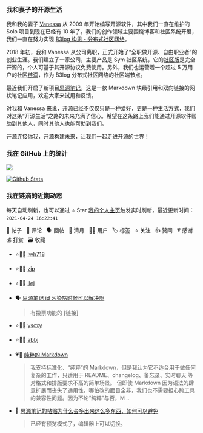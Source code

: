 ### 我和妻子的开源生活

我和我的妻子 [Vanessa](https://github.com/Vanessa219) 从 2009 年开始编写开源软件，其中我们一直在维护的 Solo 项目到现在已经有 10 年了。我们的创作领域主要围绕博客和社区系统开展，我们一直在努力实现 [B3log 构思 - 分布式社区网络](https://ld246.com/article/1546941897596)。

2018 年初，我和 Vanessa 从公司离职，正式开始了“全职做开源、自由职业者”的创业生涯。我们建立了一家公司，主要产品是 Sym 社区系统，它的[社区版](https://github.com/88250/symphony)是完全开源的，个人可基于其开源协议免费使用。另外，我们也运营着一个超过 5 万用户的社区[链滴](https://ld246.com)，作为 B3log 分布式社区网络的社区端节点。

最近我们开启了新项目[思源笔记](https://github.com/siyuan-note/siyuan)，这是一款 Markdown 块级引用和双向链接的网状笔记应用，欢迎大家来试用和反馈。

对我和 Vanessa 来说，开源已经不仅仅只是一种爱好，更是一种生活方式，我们对这条“开源生活”之路的未来充满了信心。希望在这条路上我们能通过开源软件帮助到其他人，同时其他人也能帮助到我们。

开源连接你我，开源构建未来，让我们一起走进开源的世界！

### 我在 GitHub 上的统计

<a title="Hits" target="_blank" href="https://github.com/88250/88250"><img src="https://hits.b3log.org/88250/88250.svg"></a>

[![Github Stats](https://github-readme-stats.vercel.app/api?username=88250&theme=tokyonight&show_icons=true)](https://github.com/88250)

<!--events start -->

### 我在链滴的近期动态

每天自动刷新，也可以通过 ⭐️ Star [我的个人主页](https://github.com/88250/88250)触发实时刷新，最近更新时间：`2021-04-24 16:22:41`

📝 帖子 &nbsp; 💬 评论 &nbsp; 🗣 回帖 &nbsp; 🌙 清月 &nbsp; 👨‍💻 用户 &nbsp; 🏷️ 标签 &nbsp; ⭐️ 关注 &nbsp; 👍 赞同 &nbsp; 💗 感谢 &nbsp; 💰 打赏 &nbsp; 🗃 收藏

* ⭐️👨‍💻 [iwh718](https://ld246.com/member/iwh718)

  > 
* ⭐️👨‍💻 [zjp](https://ld246.com/member/zjp)

  > 
* ⭐️👨‍💻 [llej](https://ld246.com/member/llej)

  > 
* 🗣 [思源笔记 id 污染啥时候可以解决啊](https://ld246.com/article/1618736353528/comment/1619189140478#comments)

  > 有投票功能的 [链接]
* ⭐️👨‍💻 [yscxy](https://ld246.com/member/yscxy)

  > 
* ⭐️👨‍💻 [abbj](https://ld246.com/member/abbj)

  > 
* 💗💬 [纯粹的 Markdown](https://ld246.com/article/1619080345258/comment/1619172795737#comments)

  > 我支持标准化、“纯粹“的 Markdown，但是我认为它不适合用于做任何复杂的工作，只适用于 README、changelog、备忘录、实时聊天 等对格式和排版要求不高的简单场景。 但即使 Markdown 因为语法的肆意扩展而丧失了通用性，哪怕改的面目全非，我们也不需要担心跨工具的兼容性问题。因为不论“纯粹”与否，M ..
* 💬 [思源笔记的粘贴为什么会多出来这么多东西，如何可以避免](https://ld246.com/article/1619163474929/comment/1619164999827#comments)

  > 已经有预览模式了，编辑器上可以切换。


<!--events end -->

